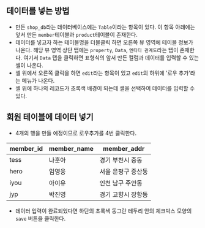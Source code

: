 ## 데이터를 넣는 방법
- 만든 `shop_db`라는 데이터베이스에는 `Table`이라는 항목이 있다. 이 항목 아래에는 앞서 만든 `member`테이블과 `product`테이블이 존재한다.
- 데이터를 넣고자 하는 테이블명을 더블클릭 하면 오른쪽 뷰 영역에 테이블 정보가 나온다. 해당 뷰 영역 상단 탭에는 `property`, `Data`, `엔티티 관계도`라는 탭이 존재한다. 여기서 `Data` 탭을 클릭하면 표형식의 앞서 만든 컬럼과 데이터를 입력할 수 있는 셀이 나온다.
- 셀 위에서 오른쪽 클릭을 하면 `edit`라는 항목이 있고 `edit`의 하위에 '로우 추가'라는 메뉴가 나온다.
- 셀 위에 하나의 레코드가 초록색 배경이 되는데 샐을 선택하여 데이터를 입력할 수 있다.

## 회원 테이블에 데이터 넣기
- 4개의 행을 만들 예정이므로 로우추가를 4번 클릭한다.

| member_id | member_name | member_addr |
|-----------|-------------|-------------|
| tess | 나훈아 | 경기 부천시 중동 |
| hero | 임영웅 | 서울 은평구 증산동 |
| iyou | 아이유 | 인천 남구 주안동 |
| jyp | 박진영 | 경기 고향시 장항동 |

- 데이터 입력이 완료되었다면 하단의 초록색 동그란 테두리 안의 체크박스 모양의 `save` 버튼을 클릭한다.
